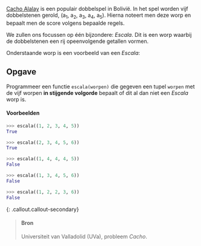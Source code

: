 <a href="https://en.wikipedia.org/wiki/Cacho_Alalay" target="_blank">Cacho Alalay</a> is een populair dobbelspel in Bolivië. In het spel worden vijf dobbelstenen gerold, (a<sub>1</sub>, a<sub>2</sub>, a<sub>3</sub>, a<sub>4</sub>, a<sub>5</sub>). Hierna noteert men deze worp en bepaalt men de score volgens bepaalde regels. 

We zullen ons focussen op één bijzondere: *Escala*. Dit is een worp waarbij de dobbelstenen een rij opeenvolgende getallen vormen.

Onderstaande worp is een voorbeeld van een *Escala*:

<span class="mdi mdi-36px mdi-dice-1-outline"></span> <span class="mdi mdi-36px mdi-dice-2-outline"></span> <span class="mdi mdi-36px mdi-dice-3-outline"></span> <span class="mdi mdi-36px mdi-dice-4-outline"></span> <span class="mdi mdi-36px mdi-dice-5-outline"></span>

## Opgave

Programmeer een functie `escala(worpen)` die gegeven een tupel `worpen` met de vijf worpen **in stijgende volgorde** bepaalt of dit al dan niet een *Escala* worp is.

#### Voorbeelden

```python
>>> escala((1, 2, 3, 4, 5))
True
```

```python
>>> escala((2, 3, 4, 5, 6))
True
```

```python
>>> escala((1, 4, 4, 4, 5))
False
```

```python
>>> escala((1, 3, 4, 5, 6))
False
```

```python
>>> escala((1, 2, 2, 3, 6))
False
```


{: .callout.callout-secondary}
>#### Bron
> Universiteit van Valladolid (UVa), probleem *Cacho*.
